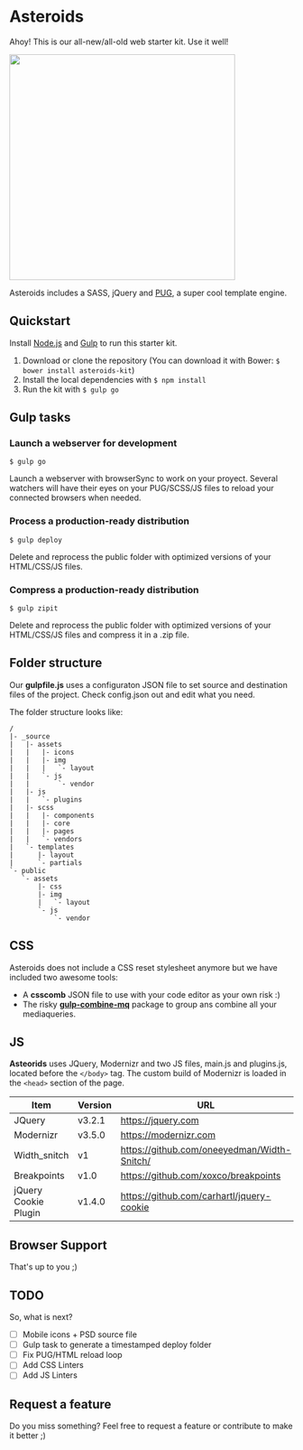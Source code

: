 # Asteroids
Ahoy! This is our all-new/all-old web starter kit. Use it well!

<img src="https://spacenomads.com/assets/img/projects/asteroids/asteroids-700.png" width="400">


Asteroids includes a SASS, jQuery and [PUG](https://github.com/pugjs/pug), a super cool template engine.

## Quickstart
Install [Node.js](https://nodejs.org/) and [Gulp](https://gulpjs.com) to run this starter kit.
1. Download or clone the repository (You can download it with Bower: `$ bower install asteroids-kit`)
2. Install the local dependencies with `$ npm install`
3. Run the kit with `$ gulp go`

## Gulp tasks
### Launch a webserver for development
```
$ gulp go
```
Launch a webserver with browserSync to work on your proyect. Several watchers will have their eyes on your PUG/SCSS/JS files to reload your connected browsers when needed.

### Process a production-ready distribution
```
$ gulp deploy
```
Delete and reprocess the public folder with optimized versions of your HTML/CSS/JS files.

### Compress a production-ready distribution
```
$ gulp zipit
```
Delete and reprocess the public folder with optimized versions of your HTML/CSS/JS files and compress it in a .zip file.

## Folder structure
Our **gulpfile.js** uses a configuraton JSON file to set source and destination files of the project.
Check config.json out and edit what you need.

The folder structure looks like:
```
/
|- _source
|   |- assets
|   |   |- icons
|   |   |- img
|   |   |   `- layout
|   |   `- js
|   |       `- vendor   
|   |- js
|   |   `- plugins
|   |- scss
|   |   |- components
|   |   |- core
|   |   |- pages
|   |   `- vendors
|   `- templates
|      |- layout
|      `- partials
`- public
   `- assets
       |- css
       |- img
       |   `- layout
       `- js
           `- vendor
```


## CSS
Asteroids does not include a CSS reset stylesheet anymore but we have included two awesome tools:
* A **csscomb** JSON file to use with your code editor as your own risk :)
* The risky [**gulp-combine-mq**](https://www.npmjs.com/package/gulp-combine-mq) package to group ans combine all your mediaqueries.

## JS
**Asteorids** uses JQuery, Modernizr and two JS files, main.js and plugins.js, located before the `</body>` tag. The custom build of Modernizr is loaded in the `<head>` section of the page.

| Item | Version | URL |
| ------ | ------- | --- |
| JQuery | v3.2.1 | https://jquery.com
| Modernizr | v3.5.0 | https://modernizr.com
| Width_snitch | v1 | https://github.com/oneeyedman/Width-Snitch/
| Breakpoints | v1.0 | https://github.com/xoxco/breakpoints
| jQuery Cookie Plugin | v1.4.0 | https://github.com/carhartl/jquery-cookie

## Browser Support
That's up to you ;)

## TODO
So, what is next?

- [ ] Mobile icons + PSD source file
- [ ] Gulp task to generate a timestamped deploy folder
- [ ] Fix PUG/HTML reload loop
- [ ] Add CSS Linters
- [ ] Add JS Linters

## Request a feature
Do you miss something? Feel free to request a feature or contribute to make it better ;)
